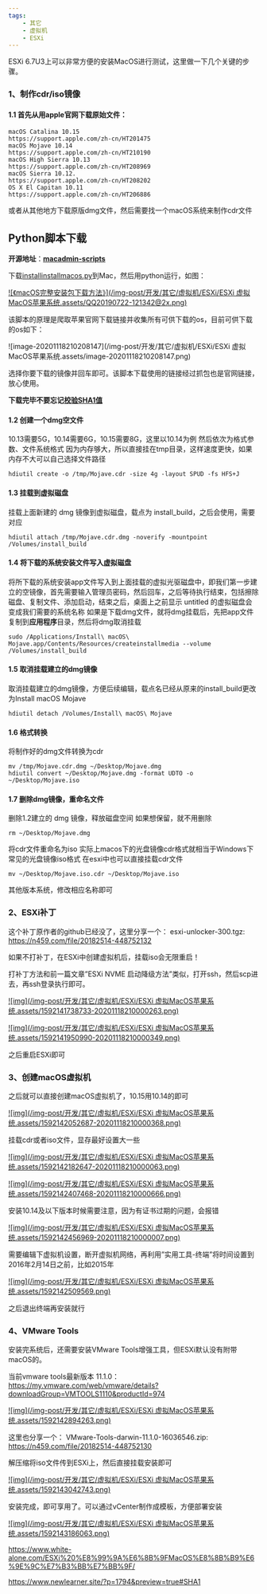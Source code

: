 ```yaml
---
tags:
    - 其它
    - 虚拟机
    - ESXi
---
```


ESXi 6.7U3上可以非常方便的安装MacOS进行测试，这里做一下几个关键的步骤。

### 1、制作cdr/iso镜像

#### 1.1 首先从用apple官网下载原始文件：

```
macOS Catalina 10.15
https://support.apple.com/zh-cn/HT201475
macOS Mojave 10.14
https://support.apple.com/zh-cn/HT210190
macOS High Sierra 10.13
https://support.apple.com/zh-cn/HT208969
macOS Sierra 10.12.
https://support.apple.com/zh-cn/HT208202
OS X El Capitan 10.11
https://support.apple.com/zh-cn/HT206886
```

或者从其他地方下载原版dmg文件，然后需要找一个macOS系统来制作cdr文件



## Python脚本下载

**开源地址**：**[macadmin-scripts](https://github.com/munki/macadmin-scripts)**

下载[installinstallmacos.py](https://github.com/munki/macadmin-scripts/blob/master/installinstallmacos.py)到Mac，然后用python运行，如图：

[![《macOS完整安装包下载方法》](/img-post/开发/其它/虚拟机/ESXi/ESXi 虚拟MacOS苹果系统.assets/QQ20190722-121342@2x.png)](https://www.newlearner.site/“wp-content/uploads”/2019/07/QQ20190722-121342@2x.png)

该脚本的原理是爬取苹果官网下载链接并收集所有可供下载的os，目前可供下载的os如下：

![image-20201118210208147](/img-post/开发/其它/虚拟机/ESXi/ESXi 虚拟MacOS苹果系统.assets/image-20201118210208147.png)

选择你要下载的镜像并回车即可。该脚本下载使用的链接经过抓包也是官网链接，放心使用。

**下载完毕不要忘记[校验SHA1值](https://www.newlearner.site/?p=1794&preview=true#SHA1)**

#### 1.2 创建一个dmg空文件

10.13需要5G，10.14需要6G，10.15需要8G，这里以10.14为例
然后依次为格式参数、文件系统格式
因为内存够大，所以直接挂在tmp目录，这样速度更快，如果内存不大可以自己选择文件路径

```
hdiutil create -o /tmp/Mojave.cdr -size 4g -layout SPUD -fs HFS+J
```

#### 1.3 挂载到虚拟磁盘

挂载上面新建的 dmg 镜像到虚拟磁盘，载点为 install_build，之后会使用，需要对应

```
hdiutil attach /tmp/Mojave.cdr.dmg -noverify -mountpoint /Volumes/install_build
```

#### 1.4 将下载的系统安装文件写入虚拟磁盘

将所下载的系统安装app文件写入到上面挂载的虚拟光驱磁盘中，即我们第一步建立的空镜像，首先需要输入管理员密码，然后回车，之后等待执行结束，包括擦除磁盘、复制文件、添加启动，结束之后，桌面上之前显示 untitled 的虚拟磁盘会变成我们需要的系统名称
如果是下载dmg文件，就将dmg挂载后，先把app文件复制到**应用程序**目录，然后将dmg取消挂载

```
sudo /Applications/Install\ macOS\ Mojave.app/Contents/Resources/createinstallmedia --volume /Volumes/install_build
```

#### 1.5 取消挂载建立的dmg镜像

取消挂载建立的dmg镜像，方便后续编辑，载点名已经从原来的install_build更改为Install macOS Mojave

```
hdiutil detach /Volumes/Install\ macOS\ Mojave
```

#### 1.6 格式转换

将制作好的dmg文件转换为cdr

```
mv /tmp/Mojave.cdr.dmg ~/Desktop/Mojave.dmg
hdiutil convert ~/Desktop/Mojave.dmg -format UDTO -o ~/Desktop/Mojave.iso
```

#### 1.7 删除dmg镜像，重命名文件

删除1.2建立的 dmg 镜像，释放磁盘空间
如果想保留，就不用删除

```
rm ~/Desktop/Mojave.dmg
```

将cdr文件重命名为iso
实际上macos下的光盘镜像cdr格式就相当于Windows下常见的光盘镜像iso格式
在esxi中也可以直接挂载cdr文件

```
mv ~/Desktop/Mojave.iso.cdr ~/Desktop/Mojave.iso
```

其他版本系统，修改相应名称即可

### 2、ESXi补丁

这个补丁原作者的github已经没了，这里分享一个：
esxi-unlocker-300.tgz: https://n459.com/file/20182514-448752132

如果不打补丁，在ESXi中创建虚拟机后，挂载iso会无限重启！

打补丁方法和前一篇文章”ESXi NVME 启动降级方法”类似，打开ssh，然后scp进去，再ssh登录执行即可。

[![img](/img-post/开发/其它/虚拟机/ESXi/ESXi 虚拟MacOS苹果系统.assets/1592141738733-20201118210000263.png)](https://raw.githubusercontent.com/white-alone/blog_img/master/ESXi_虚拟MacOS苹果系统.md/1592141738733.png)

[![img](/img-post/开发/其它/虚拟机/ESXi/ESXi 虚拟MacOS苹果系统.assets/1592141950990-20201118210000349.png)](https://raw.githubusercontent.com/white-alone/blog_img/master/ESXi_虚拟MacOS苹果系统.md/1592141950990.png)

之后重启ESXi即可

### 3、创建macOS虚拟机

之后就可以直接创建macOS虚拟机了，10.15用10.14的即可

[![img](/img-post/开发/其它/虚拟机/ESXi/ESXi 虚拟MacOS苹果系统.assets/1592142052687-20201118210000368.png)](https://raw.githubusercontent.com/white-alone/blog_img/master/ESXi_虚拟MacOS苹果系统.md/1592142052687.png)

挂载cdr或者iso文件，显存最好设置大一些

[![img](/img-post/开发/其它/虚拟机/ESXi/ESXi 虚拟MacOS苹果系统.assets/1592142182647-20201118210000063.png)](https://raw.githubusercontent.com/white-alone/blog_img/master/ESXi_虚拟MacOS苹果系统.md/1592142182647.png)

[![img](/img-post/开发/其它/虚拟机/ESXi/ESXi 虚拟MacOS苹果系统.assets/1592142407468-20201118210000666.png)](https://raw.githubusercontent.com/white-alone/blog_img/master/ESXi_虚拟MacOS苹果系统.md/1592142407468.png)

安装10.14及以下版本时候需要注意，因为有证书过期的问题，会报错

[![img](/img-post/开发/其它/虚拟机/ESXi/ESXi 虚拟MacOS苹果系统.assets/1592142456969-20201118210000007.png)](https://raw.githubusercontent.com/white-alone/blog_img/master/ESXi_虚拟MacOS苹果系统.md/1592142456969.png)

需要编辑下虚拟机设置，断开虚拟机网络，再利用”实用工具-终端”将时间设置到2016年2月14日之前，比如2015年

[![img](/img-post/开发/其它/虚拟机/ESXi/ESXi 虚拟MacOS苹果系统.assets/1592142509569.png)](https://raw.githubusercontent.com/white-alone/blog_img/master/ESXi_虚拟MacOS苹果系统.md/1592142509569.png)

之后退出终端再安装就行

### 4、VMware Tools

安装完系统后，还需要安装VMware Tools增强工具，但ESXi默认没有附带macOS的。

当前vmware tools最新版本 11.1.0：
https://my.vmware.com/web/vmware/details?downloadGroup=VMTOOLS1110&productId=974

[![img](/img-post/开发/其它/虚拟机/ESXi/ESXi 虚拟MacOS苹果系统.assets/1592142894263.png)](https://raw.githubusercontent.com/white-alone/blog_img/master/ESXi_虚拟MacOS苹果系统.md/1592142894263.png)

这里也分享一个：
VMware-Tools-darwin-11.1.0-16036546.zip: https://n459.com/file/20182514-448752130

解压缩将iso文件传到ESXi上，然后直接挂载安装即可

[![img](/img-post/开发/其它/虚拟机/ESXi/ESXi 虚拟MacOS苹果系统.assets/1592143042743.png)](https://raw.githubusercontent.com/white-alone/blog_img/master/ESXi_虚拟MacOS苹果系统.md/1592143042743.png)

安装完成，即可享用了。可以通过vCenter制作成模板，方便部署安装

[![img](/img-post/开发/其它/虚拟机/ESXi/ESXi 虚拟MacOS苹果系统.assets/1592143186063.png)](https://raw.githubusercontent.com/white-alone/blog_img/master/ESXi_虚拟MacOS苹果系统.md/1592143186063.png)





https://www.white-alone.com/ESXi%20%E8%99%9A%E6%8B%9FMacOS%E8%8B%B9%E6%9E%9C%E7%B3%BB%E7%BB%9F/

https://www.newlearner.site/?p=1794&preview=true#SHA1